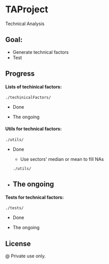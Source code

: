 # TAProject
Technical Analysis
## Goal:
- Generate technical factors
- Test 
## Progress

#### Lists of techinical factors: 
```
./techinicalFactors/
```

- Done

- The ongoing

#### Utils for technical factors:
```
./utils/
```

- Done
  - Use sectors' median or mean to fill NAs
  ```
  ./utils/
  ```

- The ongoing
  -

#### Tests for technical factors:
```
./tests/
```

- Done

- The ongoing

## License
@ Private use only.
